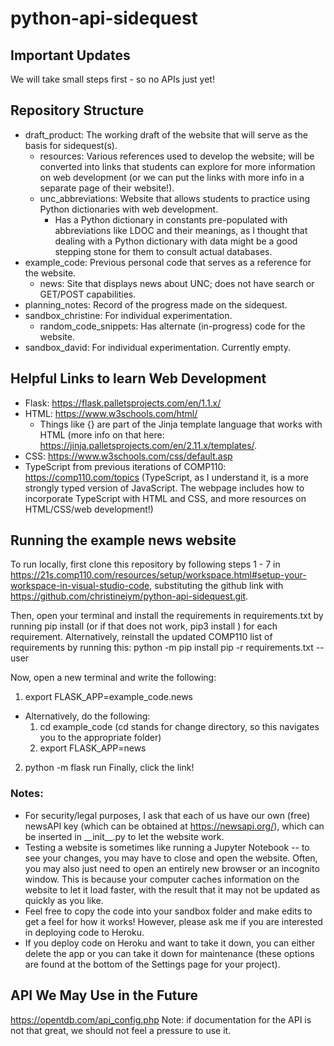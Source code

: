 # python-api-sidequest

## Important Updates
We will take small steps first - so no APIs just yet!

## Repository Structure
- draft_product: The working draft of the website that will serve as the basis for sidequest(s).
  * resources: Various references used to develop the website; will be converted into links that students can explore for more information on web development (or we can put the links with more info in a separate page of their website!).
  * unc_abbreviations: Website that allows students to practice using Python dictionaries with web development.
    * Has a Python dictionary in constants pre-populated with abbreviations like LDOC and their meanings, as I thought that dealing with a Python dictionary with data might be a good stepping stone for them to consult actual databases.
- example_code: Previous personal code that serves as a reference for the website.
  * news: Site that displays news about UNC; does not have search or GET/POST capabilities.
- planning_notes: Record of the progress made on the sidequest.
- sandbox_christine: For individual experimentation.
  * random_code_snippets: Has alternate (in-progress) code for the website.
- sandbox_david: For individual experimentation. Currently empty.

## Helpful Links to learn Web Development
- Flask: https://flask.palletsprojects.com/en/1.1.x/
- HTML: https://www.w3schools.com/html/ 
    * Things like {} are part of the Jinja template language that works with HTML (more info on that here: https://jinja.palletsprojects.com/en/2.11.x/templates/. 
- CSS: https://www.w3schools.com/css/default.asp
- TypeScript from previous iterations of COMP110: https://comp110.com/topics  (TypeScript, as I understand it, is a more strongly typed version of JavaScript. The webpage includes how to incorporate TypeScript with HTML and CSS, and more resources on HTML/CSS/web development!)

## Running the example news website
To run locally, first clone this repository by following steps 1 - 7 in https://21s.comp110.com/resources/setup/workspace.html#setup-your-workspace-in-visual-studio-code,
substituting the github link with https://github.com/christineiym/python-api-sidequest.git. 

Then, open your terminal and install the requirements in requirements.txt by running
pip install <requirement> (or if that does not work, pip3 install <requirement>)
for each requirement.
Alternatively, reinstall the updated COMP110 list of requirements by running this:
python -m pip install pip -r requirements.txt --user

Now, open a new terminal and write the following: 
1. export FLASK_APP=example_code.news
  - Alternatively, do the following: 
    1) cd example_code (cd stands for change directory, so this navigates you to the appropriate folder)
    2) export FLASK_APP=news
2. python -m flask run
Finally, click the link!

### Notes:
- For security/legal purposes, I ask that each of us have our own (free) newsAPI key (which can be obtained at https://newsapi.org/), which can be inserted in \_\_init\_\_.py to let the website work.
- Testing a website is sometimes like running a Jupyter Notebook -- to see your changes, you may have to close and open the website. Often, you may also just need to open an entirely new browser or an incognito window. This is because your computer caches information on the website to let it load faster, with the result that it may not be updated as quickly as you like.
- Feel free to copy the code into your sandbox folder and make edits to get a feel for how it works! However, please ask me if you are interested in deploying code to Heroku. 
- If you deploy code on Heroku and want to take it down, you can either delete the app or you can take it down for maintenance (these options are found at the bottom of the Settings page for your project).

## API We May Use in the Future
https://opentdb.com/api_config.php
Note: if documentation for the API is not that great, we should not feel a pressure to use it.